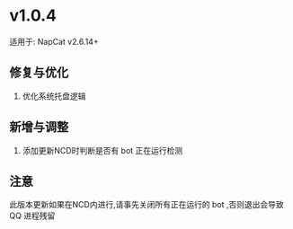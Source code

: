 # v1.0.4

适用于: NapCat v2.6.14+

## 修复与优化
1. 优化系统托盘逻辑

## 新增与调整
1. 添加更新NCD时判断是否有 bot 正在运行检测

## 注意
此版本更新如果在NCD内进行,请事先关闭所有正在运行的 bot ,否则退出会导致 QQ 进程残留
